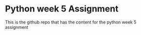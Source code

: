 # Python week 5 Assignment

This is the github repo that has the content for the python week 5 assignment

